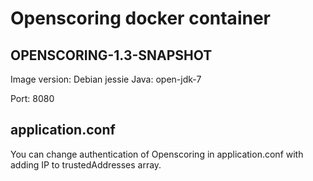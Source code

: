 <h1>Openscoring docker container</h1>
<h2>OPENSCORING-1.3-SNAPSHOT</h2>

Image version: Debian jessie
Java: open-jdk-7

Port: 8080

<h2>application.conf</h2>
You can change authentication of Openscoring in application.conf with adding IP to trustedAddresses array.